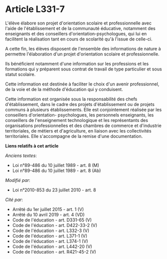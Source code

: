 # Article L331-7

L'élève élabore son projet d'orientation scolaire et professionnelle avec l'aide de l'établissement et de la communauté
éducative, notamment des enseignants et des conseillers d'orientation-psychologues, qui lui en facilitent la réalisation tant
en cours de scolarité qu'à l'issue de celle-ci.

A cette fin, les élèves disposent de l'ensemble des informations de nature à permettre l'élaboration d'un projet
d'orientation scolaire et professionnelle. 

Ils bénéficient notamment d'une information sur les professions et les formations qui y préparent sous contrat de travail de
type particulier et sous statut scolaire. 

Cette information est destinée à faciliter le choix d'un avenir professionnel, de la voie et de la méthode d'éducation qui y
conduisent. 

Cette information est organisée sous la responsabilité des chefs d'établissement, dans le cadre des projets d'établissement
ou de projets communs à plusieurs établissements. Elle est conjointement réalisée par les conseillers d'orientation-
psychologues, les personnels enseignants, les conseillers de l'enseignement technologique et les représentants des
organisations professionnelles et des      chambres de commerce et d'industrie territoriales, de métiers et d'agriculture, en
liaison avec les collectivités territoriales. Elle s'accompagne de la remise d'une documentation.

**Liens relatifs à cet article**

_Anciens textes_:

  - Loi n°89-486 du 10 juillet 1989 - art. 8 (M)
  - Loi n°89-486 du 10 juillet 1989 - art. 8 (Ab)

_Modifié par_:

  - Loi n°2010-853 du 23 juillet 2010 - art. 8

_Cité par_:

  - Arrêté du 1er juillet 2015 - art. 1 (V)
  - Arrêté du 10 avril 2019 - art. 4 (VD)
  - Code de l'éducation - art. D331-65 (V)
  - Code de l'éducation - art. D422-33-2 (V)
  - Code de l'éducation - art. L332-3 (V)
  - Code de l'éducation - art. L371-1 (V)
  - Code de l'éducation - art. L374-1 (V)
  - Code de l'éducation - art. L442-20 (V)
  - Code de l'éducation - art. R421-45-2 (V)
